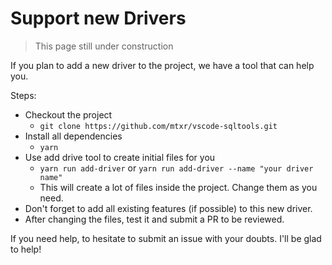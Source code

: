 # Support new Drivers

> This page still under construction

If you plan to add a new driver to the project, we have a tool that can help you.

Steps:
- Checkout the project
  - `git clone https://github.com/mtxr/vscode-sqltools.git`
- Install all dependencies
  - `yarn`
- Use add drive tool to create initial files for you
  - `yarn run add-driver` or `yarn run add-driver --name "your driver name"`
  - This will create a lot of files inside the project. Change them as you need.
- Don't forget to add all existing features (if possible) to this new driver.
- After changing the files, test it and submit a PR to be reviewed.

If you need help, to hesitate to submit an issue with your doubts. I'll be glad to help!